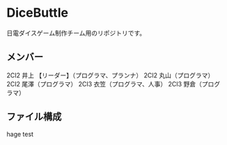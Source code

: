 ﻿# DiceButtle
日電ダイスゲーム制作チーム用のリポジトリです。

## メンバー
2CI2 井上 【リーダー】（プログラマ、プランナ）
2CI2 丸山（プログラマ）
2CI2 尾澤（プログラマ）
2CI3 衣笠（プログラマ、人事）
2CI3 野倉（プログラマ）

## ファイル構成

hage
test
